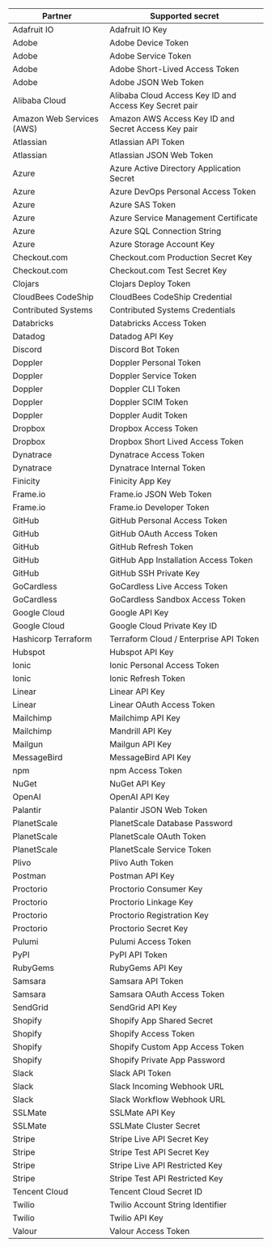 Partner | Supported secret
--- | ---
Adafruit IO | Adafruit IO Key
Adobe | Adobe Device Token
Adobe | Adobe Service Token
Adobe | Adobe Short-Lived Access Token
Adobe | Adobe JSON Web Token
Alibaba Cloud | Alibaba Cloud Access Key ID and Access Key Secret pair
Amazon Web Services (AWS) | Amazon AWS Access Key ID and Secret Access Key pair
Atlassian | Atlassian API Token
Atlassian | Atlassian JSON Web Token
Azure | Azure Active Directory Application Secret
Azure | Azure DevOps Personal Access Token
Azure | Azure SAS Token
Azure | Azure Service Management Certificate
Azure | Azure SQL Connection String
Azure | Azure Storage Account Key
Checkout.com | Checkout.com Production Secret Key
Checkout.com | Checkout.com Test Secret Key
Clojars | Clojars Deploy Token
CloudBees CodeShip | CloudBees CodeShip Credential
Contributed Systems | Contributed Systems Credentials
Databricks | Databricks Access Token
Datadog | Datadog API Key
Discord | Discord Bot Token
Doppler | Doppler Personal Token
Doppler | Doppler Service Token
Doppler | Doppler CLI Token
Doppler | Doppler SCIM Token
Doppler | Doppler Audit Token
Dropbox | Dropbox Access Token
Dropbox | Dropbox Short Lived Access Token
Dynatrace | Dynatrace Access Token
Dynatrace | Dynatrace Internal Token
Finicity | Finicity App Key
Frame.io | Frame.io JSON Web Token
Frame.io| Frame.io Developer Token
GitHub | GitHub Personal Access Token
GitHub | GitHub OAuth Access Token
GitHub | GitHub Refresh Token
GitHub | GitHub App Installation Access Token
GitHub | GitHub SSH Private Key
GoCardless | GoCardless Live Access Token
GoCardless | GoCardless Sandbox Access Token
Google Cloud | Google API Key
Google Cloud | Google Cloud Private Key ID
Hashicorp Terraform | Terraform Cloud / Enterprise API Token
Hubspot | Hubspot API Key
Ionic | Ionic Personal Access Token
Ionic | Ionic Refresh Token
Linear | Linear API Key
Linear | Linear OAuth Access Token
Mailchimp | Mailchimp API Key
Mailchimp | Mandrill API Key
Mailgun | Mailgun API Key
MessageBird | MessageBird API Key
npm | npm Access Token
NuGet | NuGet API Key
OpenAI | OpenAI API Key
Palantir | Palantir JSON Web Token
PlanetScale | PlanetScale Database Password
PlanetScale | PlanetScale OAuth Token
PlanetScale | PlanetScale Service Token
Plivo | Plivo Auth Token
Postman | Postman API Key
Proctorio | Proctorio Consumer Key
Proctorio | Proctorio Linkage Key
Proctorio | Proctorio Registration Key
Proctorio | Proctorio Secret Key
Pulumi | Pulumi Access Token
PyPI | PyPI API Token
RubyGems | RubyGems API Key
Samsara | Samsara API Token
Samsara | Samsara OAuth Access Token
SendGrid | SendGrid API Key
Shopify | Shopify App Shared Secret
Shopify | Shopify Access Token
Shopify | Shopify Custom App Access Token
Shopify | Shopify Private App Password
Slack | Slack API Token
Slack | Slack Incoming Webhook URL
Slack | Slack Workflow Webhook URL
SSLMate | SSLMate API Key
SSLMate | SSLMate Cluster Secret
Stripe | Stripe Live API Secret Key
Stripe | Stripe Test API Secret Key
Stripe | Stripe Live API Restricted Key
Stripe | Stripe Test API Restricted Key
Tencent Cloud | Tencent Cloud Secret ID
Twilio | Twilio Account String Identifier
Twilio | Twilio API Key
Valour | Valour Access Token
